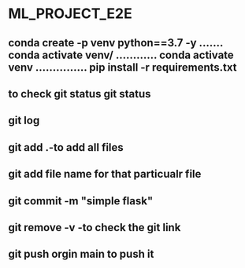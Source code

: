 # ML_PROJECT_E2E
conda create -p venv python==3.7 -y
.......
conda activate venv/
............
conda activate venv
...............
pip install -r requirements.txt
------------------------------
to check git status
git status
---------------------------
git log
-------------------------------
git add .-to add all files
-------------------------------
git add file name for that particualr file
----------------------------------------
git commit -m "simple flask"
--------------------------------------
git remove -v -to check the git link
---------------------------
git push orgin main to push it
-------------------------------
